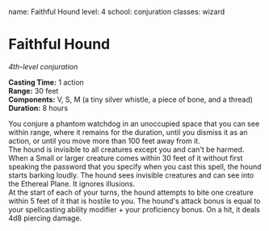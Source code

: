name: Faithful Hound level: 4 school: conjuration classes: wizard

# Faithful Hound
_4th-level conjuration_

**Casting Time:** 1 action    
**Range:** 30 feet    
**Components:** V, S, M (a tiny silver whistle, a piece of bone, and a thread)    
**Duration:** 8 hours

You conjure a phantom watchdog in an unoccupied space that you can see within range, where it remains for the duration, until you dismiss it as an action, or until you move more than 100 feet away from it.    
The hound is invisible to all creatures except you and can't be harmed. When a Small or larger creature comes within 30 feet of it without first speaking the password that you specify when you cast this spell, the hound starts barking loudly. The hound sees invisible creatures and can see into the Ethereal Plane. It ignores illusions.    
At the start of each of your turns, the hound attempts to bite one creature within 5 feet of it that is hostile to you. The hound's attack bonus is equal to your spellcasting ability modifier + your proficiency bonus. On a hit, it deals 4d8 piercing damage. 